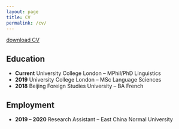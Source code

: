 ```yaml
---
layout: page
title: CV
permalink: /cv/
---
```


<a href="/files/CV HUO Yiling.pdf" download>download CV</a>

## Education

- **Current** University College London – MPhil/PhD Linguistics
- **2019** University College London – MSc Language Sciences
- **2018** Beijing Foreign Studies University – BA French

## Employment

- **2019 – 2020** Research Assistant – East China Normal University

